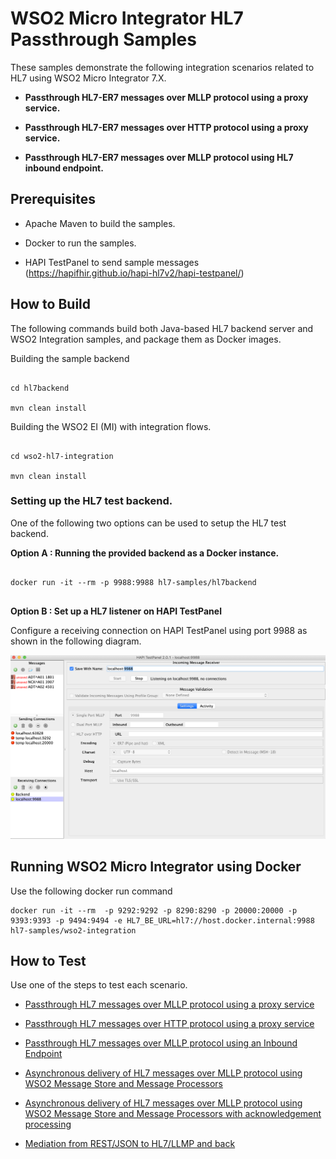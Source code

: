 # WSO2 Micro Integrator HL7 Passthrough Samples 

These samples demonstrate the following integration scenarios related to HL7 using WSO2 Micro Integrator 7.X. 

* **Passthrough HL7-ER7 messages over MLLP protocol using a proxy service.**

* **Passthrough HL7-ER7 messages over HTTP protocol using a proxy service.** 

* **Passthrough HL7-ER7 messages over MLLP protocol using HL7 inbound endpoint.**  



## Prerequisites

* Apache Maven to build the samples. 

* Docker to run the samples.

* HAPI TestPanel to send sample messages  
(https://hapifhir.github.io/hapi-hl7v2/hapi-testpanel/)  



## How to Build

The following commands build both Java-based HL7 backend server and WSO2 Integration samples, and package them as Docker images.  


Building the sample backend
```

cd hl7backend

mvn clean install

```


Building the WSO2 EI (MI) with integration flows. 

```

cd wso2-hl7-integration

mvn clean install

```

### Setting up the HL7 test backend.  


One of the following two options can be used to setup the HL7 test backend. 


**Option A : Running the provided backend as a Docker instance.** 


```

docker run -it --rm -p 9988:9988 hl7-samples/hl7backend


```
  
  
**Option B : Set up a HL7 listener on HAPI TestPanel**  



Configure a receiving connection on HAPI TestPanel using port 9988 as shown in the following diagram.  


![Configure a receiving connection on HAPI TestPanel](docs/images/1.png "Configure a receiving connection on HAPI TestPanel")

  
  
##  Running WSO2 Micro Integrator using Docker

Use the following docker run command

```
docker run -it --rm  -p 9292:9292 -p 8290:8290 -p 20000:20000 -p 9393:9393 -p 9494:9494 -e HL7_BE_URL=hl7://host.docker.internal:9988  hl7-samples/wso2-integration
```


## How to Test

Use one of the steps to test each scenario. 

* [Passthrough HL7 messages over MLLP protocol using a proxy service](https://github.com/sagara-gunathunga/hl7-wso2-integration-samples/blob/master/hl7-integration-sample/docs/example-1.md)

* [Passthrough HL7 messages over HTTP protocol using a proxy service](https://github.com/sagara-gunathunga/hl7-wso2-integration-samples/blob/master/hl7-integration-sample/docs/example-2.md)

* [Passthrough HL7 messages over MLLP protocol using an Inbound Endpoint](https://github.com/sagara-gunathunga/hl7-wso2-integration-samples/blob/master/hl7-integration-sample/docs/example-3.md)


* [Asynchronous delivery of HL7 messages over MLLP protocol using WSO2 Message Store and Message Processors](https://github.com/sagara-gunathunga/hl7-wso2-integration-samples/blob/master/hl7-integration-sample/docs/example-4.md)

* [Asynchronous delivery of HL7 messages over MLLP protocol using WSO2 Message Store and Message Processors with acknowledgement processing](https://github.com/sagara-gunathunga/hl7-wso2-integration-samples/blob/master/hl7-integration-sample/docs/example-5.md)

* [Mediation from REST/JSON to HL7/LLMP and back](https://github.com/sagara-gunathunga/hl7-wso2-integration-samples/blob/master/hl7-integration-sample/docs/example-6.md)



